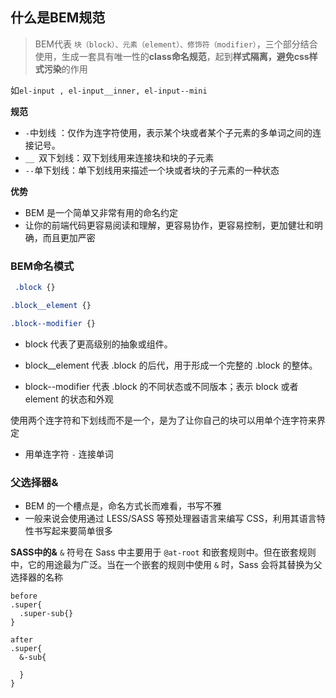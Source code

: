 ## 什么是BEM规范

> BEM代表 `块（block）、元素（element）、修饰符（modifier）`，三个部分结合使用，生成一套具有唯一性的**class命名规范**，起到**样式隔离，避免css样式污染**的作用

如`el-input , el-input__inner, el-input--mini`

**规范**
- `-`中划线 ：仅作为连字符使用，表示某个块或者某个子元素的多单词之间的连接记号。
- `__ `双下划线：双下划线用来连接块和块的子元素
- `--`单下划线：单下划线用来描述一个块或者块的子元素的一种状态

**优势**
* BEM 是一个简单又非常有用的命名约定
* 让你的前端代码更容易阅读和理解，更容易协作，更容易控制，更加健壮和明确，而且更加严密

### BEM命名模式

```css
 .block {}

.block__element {}

.block--modifier {}
```

* block 代表了更高级别的抽象或组件。  
  
* block__element 代表 .block 的后代，用于形成一个完整的 .block 的整体。  
  
* block--modifier 代表 .block 的不同状态或不同版本；表示 block 或者 element 的状态和外观

使用两个连字符和下划线而不是一个，是为了让你自己的块可以用单个连字符来界定
* 用单连字符 `-` 连接单词

### 父选择器&

* BEM 的一个槽点是，命名方式长而难看，书写不雅
* 一般来说会使用通过 LESS/SASS 等预处理器语言来编写 CSS，利用其语言特性书写起来要简单很多

**SASS中的&**
`&` 符号在 Sass 中主要用于 `@at-root` 和嵌套规则中。但在嵌套规则中，它的用途最为广泛。当在一个嵌套的规则中使用 `&` 时，Sass 会将其替换为父选择器的名称

```less
before
.super{
  .super-sub{}
}

after
.super{
  &-sub{
  
  }
}
```

